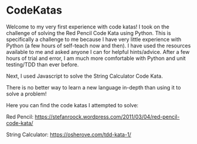 # CodeKatas

Welcome to my very first experience with code katas! I took on the challenge of solving the Red Pencil Code Kata using Python. This is specifically a challenge to me because I have very little experience with Python (a few hours of self-teach now and then). I have used the resources available to me and asked anyone I can for helpful hints/advice. After a few hours of trial and error, I am much more comfortable with Python and unit testing/TDD than ever before.

Next, I used Javascript to solve the String Calculator Code Kata.

There is no better way to learn a new language in-depth than using it to solve a problem!

Here you can find the code katas I attempted to solve:

Red Pencil: https://stefanroock.wordpress.com/2011/03/04/red-pencil-code-kata/

String Calculator: https://osherove.com/tdd-kata-1/


